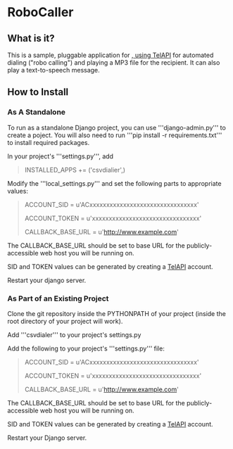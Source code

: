 RoboCaller
==========

What is it?
-----------

This is a sample, pluggable application for <a href="http://www.djangoproject.com">, using <a href="http://www.telapi.com">TelAPI</a> for automated
dialing ("robo calling") and playing a MP3 file for the recipient.  It can also play a text-to-speech message.


How to Install
--------------

### As A Standalone ###


To run as a standalone Django project, you can use '''django-admin.py''' to create a poject.  You will also need to run '''pip install -r requirements.txt''' to install required packages.

In your project's '''settings.py''', add

> INSTALLED_APPS += ('csvdialier',)

Modify the '''local_settings.py''' and set the following parts to appropriate values:

> ACCOUNT_SID = u'ACxxxxxxxxxxxxxxxxxxxxxxxxxxxxxxxx'
>
> ACCOUNT_TOKEN = u'xxxxxxxxxxxxxxxxxxxxxxxxxxxxxxxx'
>
> CALLBACK_BASE_URL = u'http://www.example.com'

The CALLBACK_BASE_URL should be set to base URL for the publicly-accessible web host you will be running on.

SID and TOKEN values can be generated by creating a <a href="http://www.telapi.com">TelAPI</a> account.

Restart your django server.

### As Part of an Existing Project ###


Clone the git repository inside the PYTHONPATH of your project (inside the root directory of your project will work).

Add '''csvdialer''' to your project's settings.py

Add the following to your project's '''settings.py''' file:

> ACCOUNT_SID = u'ACxxxxxxxxxxxxxxxxxxxxxxxxxxxxxxxx'
>
> ACCOUNT_TOKEN = u'xxxxxxxxxxxxxxxxxxxxxxxxxxxxxxxx'
>
> CALLBACK_BASE_URL = u'http://www.example.com'

The CALLBACK_BASE_URL should be set to base URL for the publicly-accessible web host you will be running on.

SID and TOKEN values can be generated by creating a <a href="http://www.telapi.com">TelAPI</a> account.

Restart your Django server.





